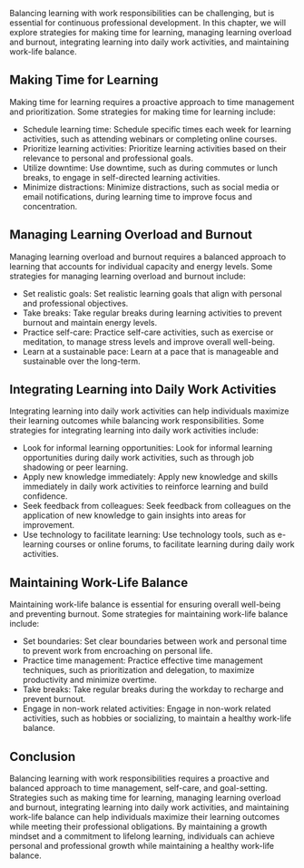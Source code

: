 
Balancing learning with work responsibilities can be challenging, but is essential for continuous professional development. In this chapter, we will explore strategies for making time for learning, managing learning overload and burnout, integrating learning into daily work activities, and maintaining work-life balance.

Making Time for Learning
------------------------

Making time for learning requires a proactive approach to time management and prioritization. Some strategies for making time for learning include:

* Schedule learning time: Schedule specific times each week for learning activities, such as attending webinars or completing online courses.
* Prioritize learning activities: Prioritize learning activities based on their relevance to personal and professional goals.
* Utilize downtime: Use downtime, such as during commutes or lunch breaks, to engage in self-directed learning activities.
* Minimize distractions: Minimize distractions, such as social media or email notifications, during learning time to improve focus and concentration.

Managing Learning Overload and Burnout
--------------------------------------

Managing learning overload and burnout requires a balanced approach to learning that accounts for individual capacity and energy levels. Some strategies for managing learning overload and burnout include:

* Set realistic goals: Set realistic learning goals that align with personal and professional objectives.
* Take breaks: Take regular breaks during learning activities to prevent burnout and maintain energy levels.
* Practice self-care: Practice self-care activities, such as exercise or meditation, to manage stress levels and improve overall well-being.
* Learn at a sustainable pace: Learn at a pace that is manageable and sustainable over the long-term.

Integrating Learning into Daily Work Activities
-----------------------------------------------

Integrating learning into daily work activities can help individuals maximize their learning outcomes while balancing work responsibilities. Some strategies for integrating learning into daily work activities include:

* Look for informal learning opportunities: Look for informal learning opportunities during daily work activities, such as through job shadowing or peer learning.
* Apply new knowledge immediately: Apply new knowledge and skills immediately in daily work activities to reinforce learning and build confidence.
* Seek feedback from colleagues: Seek feedback from colleagues on the application of new knowledge to gain insights into areas for improvement.
* Use technology to facilitate learning: Use technology tools, such as e-learning courses or online forums, to facilitate learning during daily work activities.

Maintaining Work-Life Balance
-----------------------------

Maintaining work-life balance is essential for ensuring overall well-being and preventing burnout. Some strategies for maintaining work-life balance include:

* Set boundaries: Set clear boundaries between work and personal time to prevent work from encroaching on personal life.
* Practice time management: Practice effective time management techniques, such as prioritization and delegation, to maximize productivity and minimize overtime.
* Take breaks: Take regular breaks during the workday to recharge and prevent burnout.
* Engage in non-work related activities: Engage in non-work related activities, such as hobbies or socializing, to maintain a healthy work-life balance.

Conclusion
----------

Balancing learning with work responsibilities requires a proactive and balanced approach to time management, self-care, and goal-setting. Strategies such as making time for learning, managing learning overload and burnout, integrating learning into daily work activities, and maintaining work-life balance can help individuals maximize their learning outcomes while meeting their professional obligations. By maintaining a growth mindset and a commitment to lifelong learning, individuals can achieve personal and professional growth while maintaining a healthy work-life balance.
